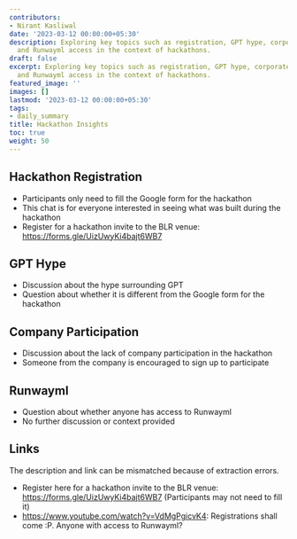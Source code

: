 ```yaml
---
contributors:
- Nirant Kasliwal
date: '2023-03-12 00:00:00+05:30'
description: Exploring key topics such as registration, GPT hype, corporate involvement,
  and Runwayml access in the context of hackathons.
draft: false
excerpt: Exploring key topics such as registration, GPT hype, corporate involvement,
  and Runwayml access in the context of hackathons.
featured_image: ''
images: []
lastmod: '2023-03-12 00:00:00+05:30'
tags:
- daily_summary
title: Hackathon Insights
toc: true
weight: 50
---
```


## Hackathon Registration
- Participants only need to fill the Google form for the hackathon
- This chat is for everyone interested in seeing what was built during the hackathon
- Register for a hackathon invite to the BLR venue: https://forms.gle/UizUwyKi4bajt6WB7

## GPT Hype
- Discussion about the hype surrounding GPT
- Question about whether it is different from the Google form for the hackathon

## Company Participation
- Discussion about the lack of company participation in the hackathon
- Someone from the company is encouraged to sign up to participate

## Runwayml
- Question about whether anyone has access to Runwayml
- No further discussion or context provided

## Links
The description and link can be mismatched because of extraction errors.

- Register here for a hackathon invite to the BLR venue: https://forms.gle/UizUwyKi4bajt6WB7 (Participants may not need to fill it)
- https://www.youtube.com/watch?v=VdMgPgicvK4: Registrations shall come :P. Anyone with access to Runwayml?